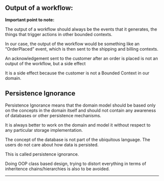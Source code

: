 
## Output of a workflow: 

**Important point to note:** 

The output of a workflow should always be the events that it generates, the things that trigger actions in other bounded contexts. 

In our case, the output of the workflow would be something like an “OrderPlaced” event, which is then sent to the shipping and billing contexts.

An acknowledgement sent to the customer after an order is placed is not an output of the workflow, but a side effect

It is a side effect because the customer is not a Bounded Context in our domain.

## Persistence Ignorance

Persistence Ignorance means that the domain model should be based only
on the concepts in the domain itself and should not contain any awareness
of databases or other persistence mechanisms.

It is always better to work on the domain and model it without respect to any particular storage implementation. 

The concept of the database is not part of the ubiquitous language. The users do not care about how data is persisted.

This is called persistence ignorance. 

Doing OOP class based design, trying to distort everything in terms of inheritence chains/hierarchies is also to be avoided.


***
